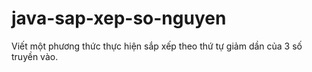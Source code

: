 # java-sap-xep-so-nguyen
Viết một phương thức thực hiện sắp xếp theo thứ tự giảm dần của 3 số truyền vào.   
